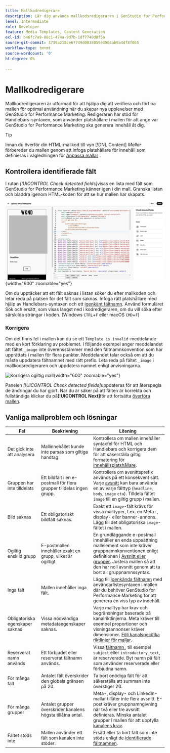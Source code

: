 ```yaml
---
title: Mallkodredigerare
description: Lär dig använda mallkodsredigeraren i GenStudio for Performance Marketing.
level: Intermediate
role: Developer
feature: Media Templates, Content Generation
exl-id: b46fc7a9-88c1-474a-9d7b-1df7740d8f5a
source-git-commit: 3739a218ce67749d0038059e3504ab9a4df8f065
workflow-type: tm+mt
source-wordcount: '0'
ht-degree: 0%

---
```


# Mallkodredigerare

Mallkodredigeraren är utformad för att hjälpa dig att verifiera och förfina mallen för optimal användning när du skapar nya upplevelser med GenStudio for Performance Marketing. Redigeraren har stöd för Handlebars-syntaxen, som använder platshållare i mallen för att ange var GenStudio for Performance Marketing ska generera innehåll åt dig.

>[!TIP]
>
>Innan du överför din HTML-mallkod till vyn [!DNL Content] _Mallar_ förbereder du mallen genom att infoga platshållare för innehåll som definieras i vägledningen för [Anpassa mallar](customize-template.md) .

## Kontrollera identifierade fält

I rutan _[!UICONTROL Check detected fields]_&#x200B;visas en lista med fält som GenStudio for Performance Marketing känner igen i din mall. Granska listan och bläddra igenom HTML-koden för att se hur mallen har skapats.

![Vyn Kodredigeraren](/help/assets/template-detected-fields.png "Kontrollera identifierade fält"){width="600" zoomable="yes"}

Om du upptäcker att ett fält saknas i listan söker du efter mallkoden och letar reda på platsen för det fält som saknas. Infoga rätt platshållare med hjälp av Handlebars-syntaxen och ett [igenkänt fältnamn](/help/user-guide/content/customize-template.md#recognized-field-names). Använd formuläret Sök och ersätt, som visas längst ned i kodredigeraren, om du vill söka efter särskilda strängar i koden. (Windows `CTRL`+`F` eller macOS `CMD`+`F`)

### Korrigera

Om det finns fel i mallen kan du se ett `Template is invalid`-meddelande med en kort förklaring av problemet. I följande exempel anger meddelandet att fältet `_image` inte överensstämmer med den fältnamnkonvention som har upprättats i mallen för flera punkter. Meddelandet talar också om att du måste uppdatera fältnamnet med rätt prefix. Leta reda på fältet `_image` i mallkodsredigeraren och uppdatera namnet enligt anvisningarna.

![Korrigera ogiltig mall](/help/assets/animation/template-code-editor.gif){width="600" zoomable="yes"}

Panelen _[!UICONTROL Check detected fields]_&#x200B;uppdateras för att återspegla de ändringar du har gjort. När du är säker på att fälten är korrekta och fullständiga klickar du på&#x200B;**[!UICONTROL Next]**&#x200B;för att fortsätta [överföra mallen](/help/user-guide/content/use-templates.md#add-a-template).

## Vanliga mallproblem och lösningar

| **Fel** | **Beskrivning** | **Lösning** |
|-----------------------------|---------------------------------------------------------------------------------|-----------------------------------------------------------------------------------------------|
| Det gick inte att analysera | Mallinnehållet kunde inte parsas som giltiga handtag. | Kontrollera om mallen innehåller syntaxfel för HTML och Handlebars och korrigera dem för att säkerställa giltig formatering för [innehållsplatshållare](/help/user-guide/content/customize-template.md#content-placeholders). |
| Gruppen har inte tilldelats | Ett bildfält i en e-postmall för flera grupper tilldelas ingen grupp. | Kontrollera om avsnittsprefix används på ett konsekvent sätt. Varje [avsnitt](/help/user-guide/content/customize-template.md#sections-or-groups) kan bara använda en av varje fälttyp (`headline`, `body`, `image` `cta`). Tilldela fältet `image` till en giltig grupp i mallen. |
| Bild saknas | Ett obligatoriskt bildfält saknas. | Exakt ett `image`-fält krävs för vissa malltyper, t.ex. en Meta-, display- eller banner-annons. Lägg till det obligatoriska `image`-fältet i mallen. |
| Ogiltig enskild grupp | E-postmallen innehåller exakt en grupp, vilket är ogiltigt. | En grundläggande e-postmall innehåller en enda uppsättning mallelement som inte kräver gruppnamnkonventionen enligt definitionen i [Avsnitt eller grupper](/help/user-guide/content/customize-template.md#sections-or-groups). Justera mallen så att den har noll avsnitt genom att ta bort all gruppnamnssyntax. |
| Inga fält | Mallen innehåller inga fält. | Lägg till [igenkända fältnamn](/help/user-guide/content/customize-template.md#recognized-field-names) med användarlistesyntaxen i mallen där du behöver GenStudio for Performance Marketing för att generera en viss typ av innehåll. |
| Obligatoriska egenskaper saknas | Vissa nödvändiga metadataegenskaper saknas. | Varje malltyp har krav och begränsningar baserade på kanalriktlinjerna. Meta kräver till exempel proportioner och visningsannonser kräver dimensioner. [Följ kanalspecifika riktlinjer för mallar](/help/user-guide/content/best-practices-for-templates.md#follow-channel-specific-template-guidelines). |
| Reserverat namn används | Ett förbjudet eller reserverat fältnamn används. | Vissa [fältnamn ](/help/user-guide/content/customize-template.md#recognized-field-names), till exempel `subject` eller `introductory_text`, är reserverade. Byt namn på fält som använder reserverade eller förbjudna namn. |
| För många fält | Antalet fält överskrider den globala gränsen på 20. | Ta bort onödiga fält för att säkerställa att summan inte överstiger 20. |
| För många grupper | Antalet grupper överskrider kanalens högsta tillåtna antal. | Meta-, display- och LinkedIn-mallar tillåter inte flera avsnitt. E-post kräver gruppnamngivning när två eller tre avsnitt definieras. Minska antalet grupper i mallen för att uppfylla [kanalens krav](/help/user-guide/content/best-practices-for-templates.md#follow-channel-specific-template-guidelines). |
| Fältet stöds inte | Mallen använder ett fält som kanalen inte stöder. | Ersätt eller ta bort fält som inte stöds enligt de [identifierade fältnamnen](/help/user-guide/content/customize-template.md#recognized-field-names). |
